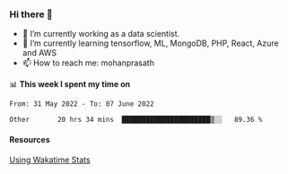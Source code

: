 ### Hi there 👋

- 🔭 I’m currently working as a data scientist.
- 🌱 I’m currently learning tensorflow, ML, MongoDB, PHP, React, Azure and AWS
- 📫 How to reach me: mohanprasath

📊 **This week I spent my time on**
<!--START_SECTION:waka-->

```text
From: 31 May 2022 - To: 07 June 2022

Other       20 hrs 34 mins  ██████████████████████▒░░   89.36 %
```

<!--END_SECTION:waka-->

#### Resources
[Using Wakatime Stats](https://github.com/marketplace/actions/waka-readme)
